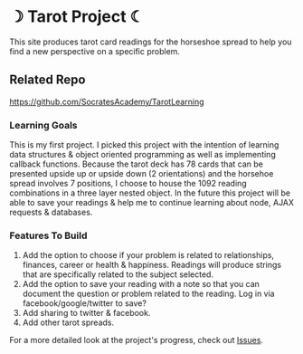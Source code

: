 # ☽ Tarot Project ☾

This site produces tarot card readings for the horseshoe spread to help you find a new perspective on a specific problem. 

## Related Repo

https://github.com/SocratesAcademy/TarotLearning

### Learning Goals

This is my first project. I picked this project with the intention of learning data structures & object oriented programming as well as implementing callback functions. Because the tarot deck has 78 cards that can be presented upside up or upside down (2 orientations) and the horsehoe spread involves 7 positions, I choose to house the 1092 reading combinations in a three layer nested object. In the future this project will be able to save your readings & help me to continue learning about node, AJAX requests & databases. 

### Features To Build

1. Add the option to choose if your problem is related to relationships, finances, career or health & happiness. Readings will produce strings that are specifically related to the subject selected. 
2. Add the option to save your reading with a note so that you can document the question or problem related to the reading. Log in via facebook/google/twitter to save? 
3. Add sharing to twitter & facebook. 
4. Add other tarot spreads.

For a more detailed look at the project's progress, check out [Issues](https://github.com/patriciarealini/tarot/blob/master/issues.md).

